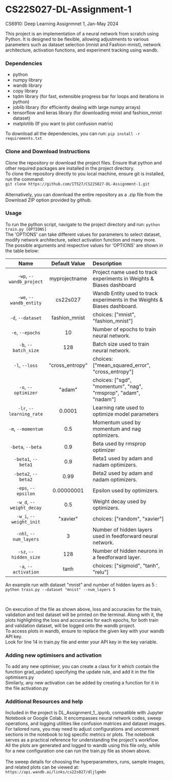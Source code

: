 # CS22S027-DL-Assignment-1
CS6910: Deep Learning Assignmnet 1, Jan-May 2024

This project is an implementation of a neural network from scratch using Python. It is designed to be flexible, allowing adjustments to various parameters such as dataset selection (mnist and Fashion-mnist), network architecture, activation functions, and experiment tracking using wandb.


### Dependencies
 - python
 - numpy library
 - wandb library
 - copy library
 - tqdm library (for fast, extensible progress bar for loops and iterations in python)
 - joblib library (for efficiently dealing with large numpy arrays)
 - tensorflow and keras library (for downloading mnist and fashion_mnist dataset)
 - matplotlib (If you want to plot confusion matrix)

To download all the dependencies, you can run: `pip install -r requirements.txt`


### Clone and Download Instructions
Clone the repository or download the project files. Ensure that python and other required packages are installed in the project directory.</br>
To clone the repository directly to you local machine, ensure git is installed, run the command: 
</br>
`git clone https://github.com/IT527/CS22S027-DL-Assignment-1.git`
</br>
</br>
Alternatively, you can download the entire repository as a .zip file from the Download ZIP option provided by github.


### Usage
To run the python script, navigate to the project directory and run: `python train.py [OPTIONS]`
</br>
The 'OPTIONS' can take different values for parameters to select dataset, modify network architecture, select activation function and many more.</br>
The possible arguments and respective values for 'OPTIONS' are shown in the table below:</br>

| Name | Default Value | Description |
| :---: | :-------------: | :----------- |
| `-wp`, `--wandb_project` | myprojectname | Project name used to track experiments in Weights & Biases dashboard |
| `-we`, `--wandb_entity` | cs22s027  | Wandb Entity used to track experiments in the Weights & Biases dashboard. |
| `-d`, `--dataset` | fashion_mnist | choices:  ["mnist", "fashion_mnist"] |
| `-e`, `--epochs` | 10 |  Number of epochs to train neural network.|
| `-b`, `--batch_size` | 128 | Batch size used to train neural network. | 
| `-l`, `--loss` | "cross_entropy" | choices:  ["mean_squared_error", "cross_entropy"] |
| `-o`, `--optimizer` | "adam" | choices:  ["sgd", "momentum", "nag", "rmsprop", "adam", "nadam"] | 
| `-lr`, `--learning_rate` | 0.0001 | Learning rate used to optimize model parameters | 
| `-m`, `--momentum` | 0.5 | Momentum used by momentum and nag optimizers. |
| `-beta`, `--beta` | 0.9 | Beta used by rmsprop optimizer | 
| `-beta1`, `--beta1` | 0.9 | Beta1 used by adam and nadam optimizers. | 
| `-beta2`, `--beta2` | 0.99 | Beta2 used by adam and nadam optimizers. |
| `-eps`, `--epsilon` | 0.00000001 | Epsilon used by optimizers. |
| `-w_d`, `--weight_decay` | 0.5 | Weight decay used by optimizers. |
| `-w_i`, `--weight_init` | "xavier" | choices:  ["random", "xavier"] | 
| `-nhl`, `--num_layers` | 3 | Number of hidden layers used in feedforward neural network. | 
| `-sz`, `--hidden_size` | 128 | Number of hidden neurons in a feedforward layer. |
| `-a`, `--activation` | tanh | choices:  ["sigmoid", "tanh", "relu"] |


An example run with dataset "mnist" and number of hidden layers as 5 : `python train.py --dataset "mnist" --num_layers 5`

</br>

On execution of the file as shown above, loss and accuracies for the train, validation and test dataset will be printed on the terminal. Along with it, the plots highlighting the loss and accuracies for each epochs, for both train and validation dataset, will be logged onto the wandb project.</br>
To access plots in wandb, ensure to replace the given key with your wandb API key.</br>
Look for line 14 in train.py file and enter your API key in the key variable.

### Adding new optimisers and activation
To add any new optimiser, you can create a class for it which contain the function grad_update() specifying the update rule, and add it in the file optimisers.py </br>
Similarly, any new activation can be added by creating a function for it in the file activation.py </br>

### Additional Resources and help
Included in the project is DL_Assignment_1_.ipynb, compatible with Jupyter Notebook or Google Colab. It encompasses neural network codes, sweep operations, and logging utilities like confusion matrices and dataset images. For tailored runs, you may need to adjust configurations and uncomment sections in the notebook to log specific metrics or plots. The notebook serves as a practical reference for understanding the project's workflow. </br>
All the plots are generated and logged to wandb using this file only, while for a new configuration one can run the train.py file as shown above.
</br>
</br>
The sweep details for choosing the hyperparameters, runs, sample images, and related plots can be viewed at: `https://api.wandb.ai/links/cs22s027/dljlgm0n`



